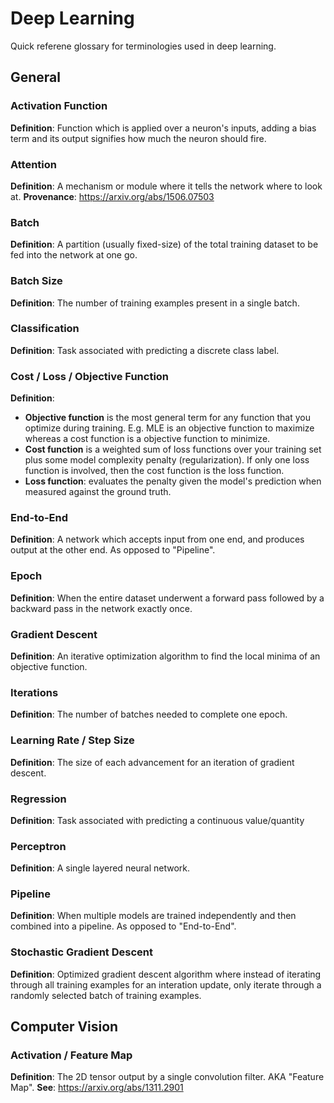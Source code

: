 # Deep Learning
Quick referene glossary for terminologies used in deep learning.

## General

### Activation Function
**Definition**: Function which is applied over a neuron's inputs, adding a bias term and its output signifies how much the neuron should fire.

### Attention
**Definition**: A mechanism or module where it tells the network where to look at.
**Provenance**: https://arxiv.org/abs/1506.07503

### Batch
**Definition**: A partition (usually fixed-size) of the total training dataset to be fed into the network at one go.

### Batch Size
**Definition**: The number of training examples present in a single batch.

### Classification
**Definition**: Task associated with predicting a discrete class label.

### Cost / Loss / Objective Function
**Definition**:
* **Objective function** is the most general term for any function that you optimize during training. E.g. MLE is an objective function to maximize whereas a cost function is a objective function to minimize.
* **Cost function** is a weighted sum of loss functions over your training set plus some model complexity penalty (regularization). If only one loss function is involved, then the cost function is the loss function.
* **Loss function**: evaluates the penalty given the model's prediction when measured against the ground truth.

### End-to-End
**Definition**: A network which accepts input from one end, and produces output at the other end. As opposed to "Pipeline".

### Epoch
**Definition**: When the entire dataset underwent a forward pass followed by a backward pass in the network exactly once.

### Gradient Descent
**Definition**: An iterative optimization algorithm to find the local minima of an objective function.

### Iterations
**Definition**: The number of batches needed to complete one epoch.

### Learning Rate / Step Size
**Definition**: The size of each advancement for an iteration of gradient descent.

### Regression
**Definition**: Task associated with predicting a continuous value/quantity

### Perceptron
**Definition**: A single layered neural network.

### Pipeline
**Definition**: When multiple models are trained independently and then combined into a pipeline. As opposed to "End-to-End".

### Stochastic Gradient Descent
**Definition**: Optimized gradient descent algorithm where instead of iterating through all training examples for an interation update, only iterate through a randomly selected batch of training examples.

## Computer Vision

### Activation / Feature Map 
**Definition**: The 2D tensor output by a single convolution filter. AKA "Feature Map".
**See**: https://arxiv.org/abs/1311.2901
